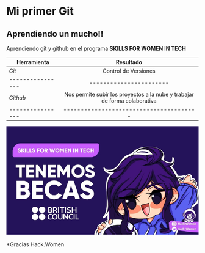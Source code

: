 # Mi primer Git

## Aprendiendo un mucho!!

Aprendiendo git y github en el programa **SKILLS FOR WOMEN IN TECH**

|Herramienta|Resultado|
|----------------------|:-------------------------:|
|_Git_           | Control de Versiones   |
|----------------| -----------------------|
|_Github_        | Nos permite subir los proyectos a la nube y trabajar de forma colaborativa            |
|----------------|---------------------------------------|

![image](images/HackWomen.png)

*Gracias Hack.Women
